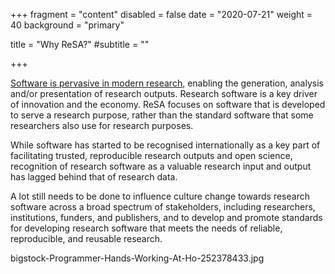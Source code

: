 +++
fragment = "content"
disabled = false
date = "2020-07-21"
weight = 40
background = "primary"

title = "Why ReSA?"
#subtitle = ""

+++

[Software is pervasive in modern research](resources/), enabling the generation, analysis and/or presentation of research outputs. Research software is a key driver of innovation and the economy. ReSA focuses on software that is developed to serve a research purpose, rather than the standard software that some researchers also use for research purposes.

While software has started to be recognised internationally as a key part of facilitating trusted, reproducible research outputs and open science, recognition of research software as a valuable research input and output has lagged behind that of research data.

A lot still needs to be done to influence culture change towards research software across a broad spectrum of stakeholders, including researchers, institutions, funders, and publishers, and to develop and promote standards for developing research software that meets the needs of reliable, reproducible, and reusable research.


bigstock-Programmer-Hands-Working-At-Ho-252378433.jpg